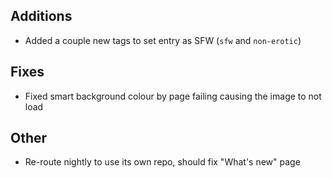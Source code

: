 <!-- Formatting
## Additions

## Changes

## Fixes

## Other
-->
## Additions
- Added a couple new tags to set entry as SFW (`sfw` and `non-erotic`)

## Fixes
- Fixed smart background colour by page failing causing the image to not load

## Other
- Re-route nightly to use its own repo, should fix "What's new" page
